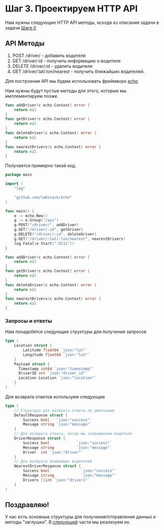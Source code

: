 # Шаг 3. Проектируем HTTP API
Нам нужны следующие HTTP API методы, исходя из описания задачи в задачи [Шаге 0](../step00/README.md)
## API Методы

1. POST /driver/ - добавить водителя
2. GET /driver/:id - получить информацию о водителе
3. DELETE /driver/:id - удалить водителя
4. GET /driver/:lat/:lon/nearest - получить ближайших водителей.

Для построения API мы будем использовать фреймворк [echo](http://echo.labstack.com)

Нам нужны будут пустые методы для этого, которые мы имплементируем позже.

```Go
func addDriver(c echo.Context) error {
	return nil
}
func getDriver(c echo.Context) error {
	return nil
}
func deleteDriver(c echo.Context) error {
	return nil
}
func nearestDrivers(c echo.Context) error {
	return nil
}
```

Получается примерно такой код.
```Go
package main

import (
	"log"

	"github.com/labstack/echo"
)

func main() {
	e := echo.New()
	g := e.Group("/api")
	g.POST("/driver/", addDriver)
	g.GET("/driver/:id", getDriver)
	g.DELETE("/driver/:id", deleteDriver)
	g.GET("/driver/:lat/:lon/nearest", nearestDrivers)
	log.Fatal(e.Start(":9111"))
}

func addDriver(c echo.Context) error {
	return nil
}
func getDriver(c echo.Context) error {
	return nil
}
func deleteDriver(c echo.Context) error {
	return nil
}
func nearestDrivers(c echo.Context) error {
	return nil
}
```

### Запросы и ответы
Нам понадобятся следующие структуры для получения запросов
```Go
type (
    Location struct {
        Latitude float64 `json:"lat"`
        Longitude float64 `json:"lon"`
    }
    Payload struct {
      Timestamp int64 `json:"timestamp"`
      DriverID int `json:"driver_id"`
      Location Location `json:"location"`
    }
)
```
Для возврата ответов используем следующее
```Go
type (
	// Структура для возврата ответа по умолчанию
	DefaultResponse struct {
		Success bool   `json:"success"`
		Message string `json:"message"`
	}
	// Для возврата ответа, когда мы запрашиваем водителя
	DriverResponse struct {
		Success bool            `json:"success"`
		Message string          `json:"message"`
		Driver  int `json:"driver"`
	}
	// Для возврата ближайших водителей
	NearestDriverResponse struct {
		Success bool              `json:"success"`
		Message string            `json:"message"`
		Drivers []int `json:"drivers"`
	}
)
```

## Поздравляю!
У нас есть основные структуры для получения/отправления данных и методы "заглушки". В [следующей](../step04/README.md) части мы реализуем их.

